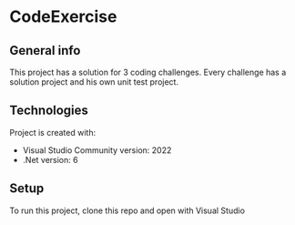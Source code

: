 # CodeExercise

## General info
This project has a solution for 3 coding challenges.
Every challenge has a solution project and his own unit test project.


## Technologies
Project is created with:
* Visual Studio Community version: 2022
* .Net version: 6

## Setup
To run this project, clone this repo and open with Visual Studio

